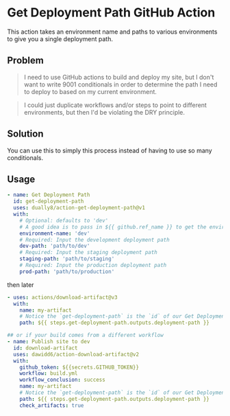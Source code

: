 # Get Deployment Path GitHub Action

This action takes an environment name and paths to various environments to give you a single deployment path.

## Problem

> I need to use GitHub actions to build and deploy my site, but I don't want to write 9001 conditionals in order to determine the path I need to deploy to based on my current environment.


> I could just duplicate workflows and/or steps to point to different environments, but then I'd be violating the DRY principle.

## Solution

You can use this to simply this process instead of having to use so many conditionals.

## Usage

```yaml
- name: Get Deployment Path
  id: get-deployment-path
  uses: dually8/action-get-deployment-path@v1
  with:
    # Optional: defaults to 'dev'
    # A good idea is to pass in ${{ github.ref_name }} to get the environment you want
    environment-name: 'dev'
    # Required: Input the development deployment path
    dev-path: 'path/to/dev'
    # Required: Input the staging deployment path
    staging-path: 'path/to/staging'
    # Required: Input the production deployment path
    prod-path: 'path/to/production'
```

then later

```yaml
- uses: actions/download-artifact@v3
  with:
    name: my-artifact
    # Notice the `get-deployment-path` is the `id` of our Get Deployment Path action
    path: ${{ steps.get-deployment-path.outputs.deployment-path }}

## or if your build comes from a different workflow
- name: Publish site to dev
  id: download-artifact
  uses: dawidd6/action-download-artifact@v2
  with:
    github_token: ${{secrets.GITHUB_TOKEN}}
    workflow: build.yml
    workflow_conclusion: success
    name: my-artifact
    # Notice the `get-deployment-path` is the `id` of our Get Deployment Path action
    path: ${{ steps.get-deployment-path.outputs.deployment-path }}
    check_artifacts: true
```
